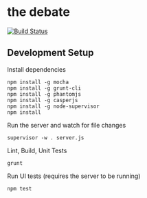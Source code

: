 the debate
==========

[![Build Status](https://travis-ci.org/marclitchfield/thedebate.svg?branch=master)](https://travis-ci.org/marclitchfield/thedebate)


## Development Setup

Install dependencies
```
npm install -g mocha
npm install -g grunt-cli
npm install -g phantomjs
npm install -g casperjs
npm install -g node-supervisor
npm install
```

Run the server and watch for file changes
```
supervisor -w . server.js
```

Lint, Build, Unit Tests
```
grunt
```

Run UI tests (requires the server to be running)
```
npm test
```
